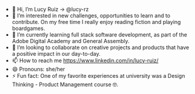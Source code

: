 - 👋 Hi, I’m Lucy Ruiz -> @lucy-rz
- 👀 I’m interested in new challenges, opportunities to learn and to contribute. On my free time I really enjoy reading fiction and playing boardgames.
- 🌱 I’m currently learning full stack software development, as part of the Adobe Digital Academy and General Assembly.
- 💞️ I’m looking to collaborate on creative projects and products that have a positive impact in our day-to-day.
- 📫 How to reach me https://www.linkedin.com/in/lucy-ruiz/
- 😄 Pronouns: she/her
- ⚡ Fun fact: One of my favorite experiences at university was a Design Thinking - Product Management course 🤓.

<!---
lucy-rz/lucy-rz is a ✨ special ✨ repository because its `README.md` (this file) appears on your GitHub profile.
You can click the Preview link to take a look at your changes.
--->
